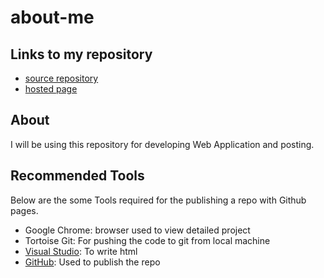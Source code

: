 # about-me

## Links to my repository
- [source repository](https://github.com/Teju2404/about-me)
- [hosted page]()

## About

I will be using this repository for developing Web Application and posting.

## Recommended Tools

Below are the some Tools required for the publishing a repo with Github pages.

- Google Chrome: browser used to view detailed project
- Tortoise Git: For pushing the code to git from local machine
- [Visual Studio](https://code.visualstudio.com/docs): To write html
- [GitHub](https://github.com/): Used to publish the repo

